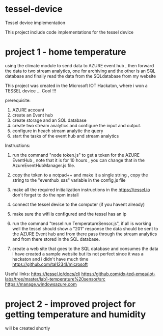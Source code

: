 # tessel-device
Tessel device implementation

This project include code implementations for the tessel device

# project 1 - home temperature
using the climate module to send data to AZURE event hub ,
then forward the data to two stream analytics, one for archiving and the other is an SQL database
and finally read the data from the SQLdatabase from my website

This project was created in the Microsoft IOT Hackaton, where i won a TESSEL device ... Cool !!!

prerequisite:
1. AZURE account
2. create an Event hub
3. create storage and an SQL database
4. create two stream analytics and configure the input and output.
5. configure in heach stream analytic the query
6. start the tasks of the event hub and stream analytics

Instructions:
1. run the command "node token.js" to get a token for the AZURE EventHub ,
   note that it is for 10 hours , you can change that in the AzureEventHubManager.js file.

2. copy the token to a notpad++ and make it a single string ,
   copy the string to the "eventhub_sas" variable in the config.js file

3. make all the required initialization instructions in the https://tessel.io
   don't forget to do the npm install

4. connect the tessel device to the computer (if you havent already)

5. make sure the wifi is configured and the tessel has an ip

4. run the command "tessel run TemperatureSensor.js",
   if all is working well the tessel should show a "201" response
   the data should be sent to the AZURE Event hub and from there pass through the stream analytics
   and from there stored in the SQL database.

5. create a web site that goes to the SQL database and consumes the data
   i have created a sample website but its not perfect since it was a hackaton and i didn't have much time
   https://github.com/tal1234l/microsoft


Useful links:
https://tessel.io/docs/cli
https://github.com/dx-ted-emea/iot-labs/tree/master/lab1-temperature%20sensor/src
https://manage.windowsazure.com


# project 2 - improved project for getting temperature and humidity
will be created shortly